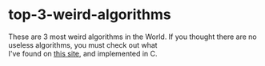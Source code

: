 # top-3-weird-algorithms
These are 3 most weird algorithms in the World. If you thought there are no useless algorithms, you must check out what
<br>
I've found on [this site](https://medium.com/@talktorahul.b/10-weird-algorithms-that-defy-convention-0c071e47a07a), and implemented in C.
